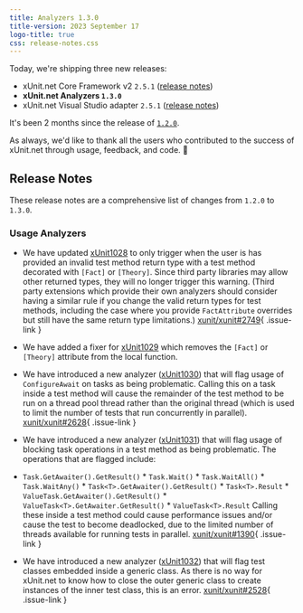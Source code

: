 ```yaml
---
title: Analyzers 1.3.0
title-version: 2023 September 17
logo-title: true
css: release-notes.css
---
```


Today, we're shipping three new releases:

* xUnit.net Core Framework v2 `2.5.1` ([release notes](/releases/v2/2.5.1))
* **xUnit.net Analyzers `1.3.0`**
* xUnit.net Visual Studio adapter `2.5.1` ([release notes](/releases/visualstudio/2.5.1))

It's been 2 months since the release of [`1.2.0`](1.2.0).

As always, we'd like to thank all the users who contributed to the success of xUnit.net through usage, feedback, and code. 🎉

## Release Notes

These release notes are a comprehensive list of changes from `1.2.0` to `1.3.0`.

### Usage Analyzers

* We have updated [xUnit1028](/xunit.analyzers/rules/xUnit1028) to only trigger when the user is has provided an invalid test method return type with a test method decorated with `[Fact]` or `[Theory]`. Since third party libraries may allow other returned types, they will no longer trigger this warning. (Third party extensions which provide their own analyzers should consider having a similar rule if you change the valid return types for test methods, including the case where you provide `FactAttribute` overrides but still have the same return type limitations.) [xunit/xunit#2749](https://github.com/xunit/xunit/issues/2749){ .issue-link }

* We have added a fixer for [xUnit1029](/xunit.analyzers/rules/xUnit1029) which removes the `[Fact]` or `[Theory]` attribute from the local function.

* We have introduced a new analyzer ([xUnit1030](/xunit.analyzers/rules/xUnit1030)) that will flag usage of `ConfigureAwait` on tasks as being problematic. Calling this on a task inside a test method will cause the remainder of the test method to be run on a thread pool thread rather than the original thread (which is used to limit the number of tests that run concurrently in parallel). [xunit/xunit#2628](https://github.com/xunit/xunit/issues/2628){ .issue-link }

* We have introduced a new analyzer ([xUnit1031](/xunit.analyzers/rules/xUnit1031)) that will flag usage of blocking task operations in a test method as being problematic. The operations that are flagged include:
 * `Task.GetAwaiter().GetResult()` * `Task.Wait()` * `Task.WaitAll()` * `Task.WaitAny()` * `Task<T>.GetAwaiter().GetResult()` * `Task<T>.Result` * `ValueTask.GetAwaiter().GetResult()` * `ValueTask<T>.GetAwaiter.GetResult()` * `ValueTask<T>.Result`
 Calling these inside a test method could cause performance issues and/or cause the test to become deadlocked, due to the limited number of threads available for running tests in parallel. [xunit/xunit#1390](https://github.com/xunit/xunit/issues/1390){ .issue-link }

* We have introduced a new analyzer ([xUnit1032](/xunit.analyzers/rules/xUnit1032)) that will flag test classes embedded inside a generic class. As there is no way for xUnit.net to know how to close the outer generic class to create instances of the inner test class, this is an error. [xunit/xunit#2528](https://github.com/xunit/xunit/issues/2528){ .issue-link }
